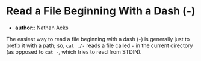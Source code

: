 # Read a File Beginning With a Dash (-)

* **author**:: Nathan Acks

The easiest way to read a file beginning with a dash (-) is generally just to prefix it with a path; so, `cat ./-` reads a file called `-` in the current directory (as opposed to `cat -`, which tries to read from STDIN).
